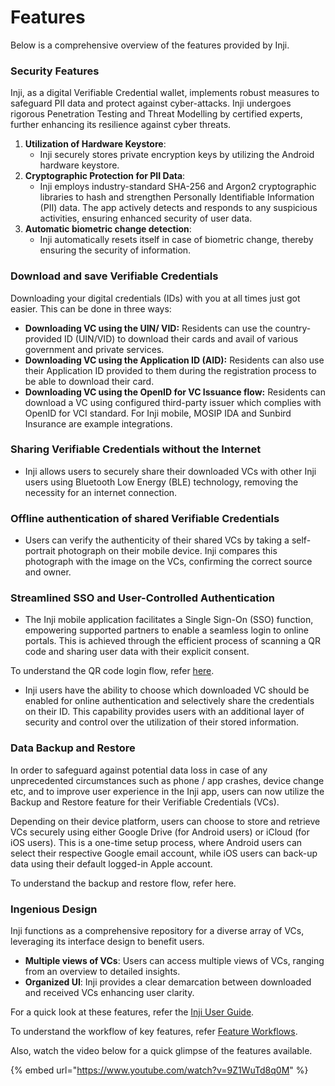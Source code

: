 # Features

Below is a comprehensive overview of the features provided by Inji.

### Security Features

Inji, as a digital Verifiable Credential wallet, implements robust measures to safeguard PII data and protect against cyber-attacks. Inji undergoes rigorous Penetration Testing and Threat Modelling by certified experts, further enhancing its resilience against cyber threats.

1. **Utilization of Hardware Keystore**:
   * Inji securely stores private encryption keys by utilizing the Android hardware keystore.
2. **Cryptographic Protection for PII Data**:
   * Inji employs industry-standard SHA-256 and Argon2 cryptographic libraries to hash and strengthen Personally Identifiable Information (PII) data. The app actively detects and responds to any suspicious activities, ensuring enhanced security of user data.
3. **Automatic biometric change detection**:
   * Inji automatically resets itself in case of biometric change, thereby ensuring the security of information.

### Download and save Verifiable Credentials

Downloading your digital credentials (IDs) with you at all          times just got easier. This can be done in three ways:

* **Downloading VC using the UIN/ VID:** Residents can use the country-provided ID (UIN/VID) to download their cards and avail of various government and private services.
* **Downloading VC using the Application ID (AID):** Residents can also use their Application ID provided to them during the registration process to be able to download their card.
* **Downloading VC using the OpenID for VC Issuance flow:** Residents can download a VC using configured third-party issuer which complies with OpenID for VCI standard. For Inji mobile, MOSIP IDA and Sunbird Insurance are example integrations.

### Sharing Verifiable Credentials without the Internet

* Inji allows users to securely share their downloaded VCs with other Inji users using Bluetooth Low Energy (BLE) technology, removing the necessity for an internet connection.

### Offline authentication of shared Verifiable Credentials

* Users can verify the authenticity of their shared VCs by taking a self-portrait photograph on their mobile device. Inji compares this photograph with the image on the VCs, confirming the correct source and owner.

### Streamlined SSO and User-Controlled Authentication

* The Inji mobile application facilitates a Single Sign-On (SSO) function, empowering supported partners to enable a seamless login to online portals. This is achieved through the efficient process of scanning a QR code and sharing user data with their explicit consent.

&#x20;      To understand the QR code login flow, refer [here](https://docs.esignet.io/end-user-guide/login-with-qr-code).

* Inji users have the ability to choose which downloaded VC should be enabled for online authentication and selectively share the credentials on their ID. This capability provides users with an additional layer of security and control over the utilization of their stored information.

### Data Backup and Restore

In order to safeguard against potential data loss in case of any unprecedented circumstances such as phone / app crashes, device change etc, and to improve user experience in the Inji app, users can now utilize the Backup and Restore feature for their Verifiable Credentials (VCs).

Depending on their device platform, users can choose to store and retrieve VCs securely using either Google Drive (for Android users) or iCloud (for iOS users). This is a one-time setup process, where Android users can select their respective Google email account, while iOS users can back-up data using their default logged-in Apple account.

To understand the backup and restore flow, refer here.

### Ingenious Design

Inji functions as a comprehensive repository for a diverse array of VCs, leveraging its interface design to benefit users.

* **Multiple views of VCs**: Users can access multiple views of VCs, ranging from an overview to detailed insights.
* **Organized UI**: Inji provides a clear demarcation between downloaded and received VCs enhancing user clarity.

For a quick look at these features, refer the [Inji User Guide](../end-user-guide.md).

To understand the workflow of key features, refer [Feature Workflows](https://docs.mosip.io/inji/overview/features/feature-workflows).

Also, watch the video below for a quick glimpse of the features available.

{% embed url="https://www.youtube.com/watch?v=9Z1WuTd8q0M" %}
